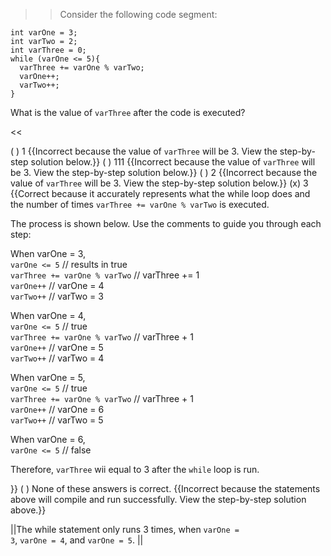 >>Consider the following code segment:
<pre><code>int varOne = 3;
int varTwo = 2;
int varThree = 0;
while (varOne &lt;= 5){
  varThree += varOne % varTwo;
  varOne++;
  varTwo++;
}
</code></pre>
<p>What is the value of <code>varThree</code> after the code is executed?</p><<

( ) 1 {{Incorrect because the value of <code>varThree</code> will be 3. View the step-by-step solution below.}}
( ) 111 {{Incorrect because the value of <code>varThree</code> will be 3. View the step-by-step solution below.}}
( ) 2 {{Incorrect because the value of <code>varThree</code> will be 3. View the step-by-step solution below.}}
(x) 3 {{Correct because it accurately represents what the while loop does and the number of times <code>varThree += varOne % varTwo</code> is executed.
<p>The process is shown below. Use the comments to guide you through each step:</p>
<p>When varOne = 3,<br/>
<code>varOne &lt;= 5</code> // results in true<br/>
<code>varThree += varOne % varTwo</code> // varThree += 1<br/>
<code>varOne++</code> // varOne = 4<br/>
<code>varTwo++</code> // varTwo = 3</p>
<p>When varOne = 4,<br/>
<code>varOne &lt;= 5</code> // true<br/>
<code>varThree += varOne % varTwo</code> // varThree + 1<br/>
<code>varOne++</code> // varOne = 5<br/>
<code>varTwo++</code> // varTwo = 4</p>
<p>When varOne = 5,<br/>
<code>varOne &lt;= 5</code> // true<br/>
<code>varThree += varOne % varTwo</code> // varThree + 1<br/>
<code>varOne++</code> // varOne = 6<br/>
<code>varTwo++</code> // varTwo = 5</p>
<p>When varOne = 6,<br/>
<code>varOne &lt;= 5</code> // false</p>
<p>Therefore, <code>varThree</code> wii equal to 3 after the <code>while</code> loop is run.</p>}}
( ) None of these answers is correct. {{Incorrect because the statements above will compile and run successfully. View the step-by-step solution above.}}

||The while statement only runs 3 times, when <code>varOne = 3</code>, <code>varOne = 4</code>, and <code>varOne = 5</code>. ||
